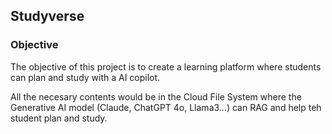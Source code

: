 ## Studyverse

### Objective

The objective of this project is to create a learning platform where students can plan and study with a AI copilot.

All the necesary contents would be in the Cloud File System where the Generative AI model (Claude, ChatGPT 4o, Llama3...) can RAG and help teh student plan and study. 


